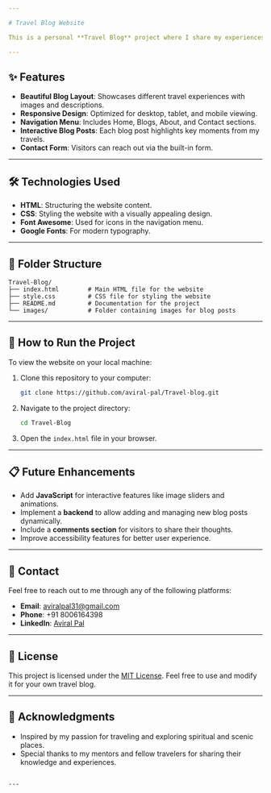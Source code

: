```yaml
---

# Travel Blog Website

This is a personal **Travel Blog** project where I share my experiences visiting places like **Kedarnath, Badrinath,** and other breathtaking destinations. The website is built using **HTML** and **CSS** to provide a simple yet elegant interface.

---
```


## ✨ Features
- **Beautiful Blog Layout**: Showcases different travel experiences with images and descriptions.
- **Responsive Design**: Optimized for desktop, tablet, and mobile viewing.
- **Navigation Menu**: Includes Home, Blogs, About, and Contact sections.
- **Interactive Blog Posts**: Each blog post highlights key moments from my travels.
- **Contact Form**: Visitors can reach out via the built-in form.

---

## 🛠️ Technologies Used
- **HTML**: Structuring the website content.
- **CSS**: Styling the website with a visually appealing design.
- **Font Awesome**: Used for icons in the navigation menu.
- **Google Fonts**: For modern typography.

---

## 📁 Folder Structure
```plaintext
Travel-Blog/
├── index.html        # Main HTML file for the website
├── style.css         # CSS file for styling the website
├── README.md         # Documentation for the project
└── images/           # Folder containing images for blog posts
```

---

## 🚀 How to Run the Project
To view the website on your local machine:
1. Clone this repository to your computer:
   ```bash
   git clone https://github.com/aviral-pal/Travel-blog.git
   ```
2. Navigate to the project directory:
   ```bash
   cd Travel-Blog
   ```
3. Open the `index.html` file in your browser.

---

## 📋 Future Enhancements
- Add **JavaScript** for interactive features like image sliders and animations.
- Implement a **backend** to allow adding and managing new blog posts dynamically.
- Include a **comments section** for visitors to share their thoughts.
- Improve accessibility features for better user experience.

---

## 📩 Contact
Feel free to reach out to me through any of the following platforms:
- **Email**: [aviralpal31@gmail.com](mailto:aviralpal31@gmail.com)
- **Phone**: +91 8006164398
- **LinkedIn**: [Aviral Pal](https://www.linkedin.com/in/aviral-pal/)

---

## 📄 License
This project is licensed under the [MIT License](LICENSE). Feel free to use and modify it for your own travel blog.

---

## 🙏 Acknowledgments
- Inspired by my passion for traveling and exploring spiritual and scenic places.
- Special thanks to my mentors and fellow travelers for sharing their knowledge and experiences.
```

---

